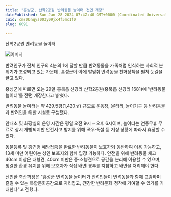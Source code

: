 ```yaml
---
title: "홍성군, 산학2공원 반려동물 놀이터 전면 개장"
datePublished: Sun Jan 28 2024 07:42:40 GMT+0000 (Coordinated Universal Time)
cuid: cm706nqys003y09jx4f5mc1f0
slug: 6091

---
```



산학2공원 반려동물 놀이터

![이미지](https://cdn.hashnode.com/res/hashnode/image/upload/v1739260270356/a0904475-5fd4-4447-9817-7524aff3007d.jpeg)

반려인구가 전체 인구의 4분의 1에 달할 만큼 반려동물을 가족처럼 인식하는 사회적 분위기가 조성되고 있는 가운데, 홍성군이 이에 발맞춰 반려동물 친화정책을 펼쳐 눈길을 끌고 있다.

홍성군에 따르면 오는 29일 홍북읍 신경리 산학2공원(홍북읍 신경리 1681)에 '반려동물 놀이터'를 전면 개장한다고 밝혔다.

반려동물 놀이터는 약 429.5평(1,420㎡) 규모로 운동장, 울타리, 놀이기구 등 반려동물과 반려인을 위한 시설로 구성됐다.

안내소 및 화장실의 운영 시간은 평일 오전 9시 ~ 오후 6시이며, 놀이터는 연중무휴 무료로 상시 개방되지만 안전사고 방지를 위해 폭우·폭설 등 기상 상황에 따라서 휴장할 수 있다.

동물등록 및 광견병 예방접종을 완료한 반려동물이 보호자와 동반하여 이용 가능하고, 13세 미만 어린이는 성인 보호자와 함께 입장 가능하다. 안전을 위해 반려동물 체고 40cm 이상은 대형견, 40cm 미만은 중·소형견으로 공간을 분리해 이용할 수 있으며, 청결한 환경 유지를 위해 보호자가 직접 배변 봉투를 지참하고 배변을 처리해야 한다.

신인환 축산과장은 "홍성군 반려동물 놀이터가 반려인들이 반려동물과 함께 교감하며 즐길 수 있는 복합문화공간으로 자리잡고, 건강한 반려문화 정착에 기여할 수 있기를 기대한다"고 전했다.